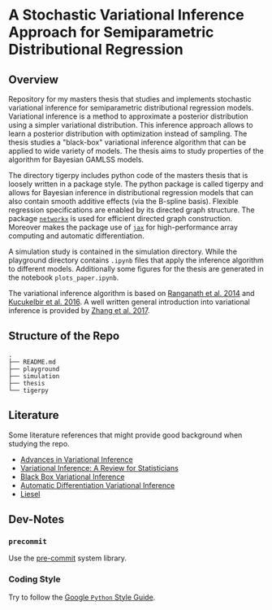 # A Stochastic Variational Inference Approach for Semiparametric Distributional Regression

## Overview

Repository for my masters thesis that studies and implements stochastic variational inference for semiparametric distributional regression models. Variational inference is a method to approximate a posterior distribution using a simpler variational distribution. This inference approach allows to learn a posterior distribution with optimization instead of sampling. The thesis studies a "black-box" variational inference algorithm that can be applied to wide variety of models. The thesis aims to study properties of the algorithm for Bayesian GAMLSS models.

The directory tigerpy includes python code of the masters thesis that is loosely written in a package style. The python package is called tigerpy and allows for Bayesian inference in distributional regression models that can also contain smooth additive effects (via the B-spline basis). Flexible regression specifications are enabled by its directed graph structure. The package [`networkx`](https://networkx.org/documentation/stable/index.html#) is used for efficient directed graph construction. Moreover makes the package use of [`jax`](https://jax.readthedocs.io/en/latest/index.html) for high-performance array computing and automatic differentiation.

A simulation study is contained in the simulation directory. While the playground directory contains `.ipynb` files that apply the inference algorithm to different models. Additionally some figures for the thesis are generated in the notebook `plots_paper.ipynb`.

The variational inference algorithm is based on [Ranganath et al. 2014](https://proceedings.mlr.press/v33/ranganath14.pdf) and [Kucukelbir et al. 2016](https://arxiv.org/pdf/1603.00788.pdf). A well written general introduction into variational inference is provided by [Zhang et al. 2017](https://arxiv.org/pdf/1711.05597.pdf).

## Structure of the Repo

```
.
├── README.md
├── playground
├── simulation
├── thesis
└── tigerpy
```

## Literature

Some literature references that might provide good background when studying the repo.

- [Advances in Variational Inference](https://arxiv.org/pdf/1711.05597.pdf)
- [Variational Inference: A Review for Statisticians](https://arxiv.org/pdf/1601.00670.pdf)
- [Black Box Variational Inference](https://proceedings.mlr.press/v33/ranganath14.pdf)
- [Automatic Differentiation Variational Inference](https://arxiv.org/pdf/1603.00788.pdf)
- [Liesel](https://github.com/liesel-devs/liesel)

## Dev-Notes

### `precommit`

Use the [pre-commit](https://pre-commit.com/) system library.

### Coding Style

Try to follow the [Google `Python` Style Guide](https://google.github.io/styleguide/pyguide.html).
